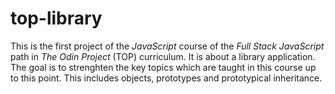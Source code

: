 # top-library

This is the first project of the _JavaScript_ course of the _Full Stack
JavaScript_ path in _The Odin Project_ (TOP) curriculum. It is about a library
application. The goal is to strenghten the key topics which are taught in this
course up to this point. This includes objects, prototypes and prototypical
inheritance.

